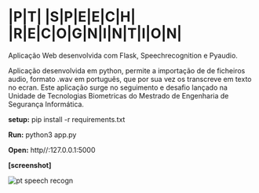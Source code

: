 # |P|T|  |S|P|E|E|C|H|  |R|E|C|O|G|N|I|N|T|I|O|N|

Aplicação Web desenvolvida com Flask, Speechrecognition e Pyaudio.

Aplicação desenvolvida em python, permite a importação de de ficheiros audio, formato .wav em português, que por sua vez os transcreve em texto no ecran.
Este aplicação surge no seguimento e desafio lançado na Unidade de Tecnologias Biometricas do Mestrado de Engenharia de Segurança Informática.

**setup:** pip install -r requirements.txt

**Run:** python3 app.py

**Open:** http//:127.0.0.1:5000


**[screenshot]**

![pt speech recogn](https://github.com/paciente23256/speech-recognition/blob/main/static/app_sceenshot?raw=true "pt speech recogn")

